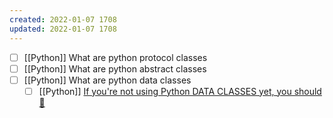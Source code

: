 ```yaml
---
created: 2022-01-07 1708
updated: 2022-01-07 1708
---
```

- [ ] [[Python]] What are python protocol classes
- [ ] [[Python]] What are python abstract classes
- [ ] [[Python]] What are python data classes
	- [ ] [[Python]] [If you're not using Python DATA CLASSES yet, you should 🚀](https://youtu.be/vRVVyl9uaZc)